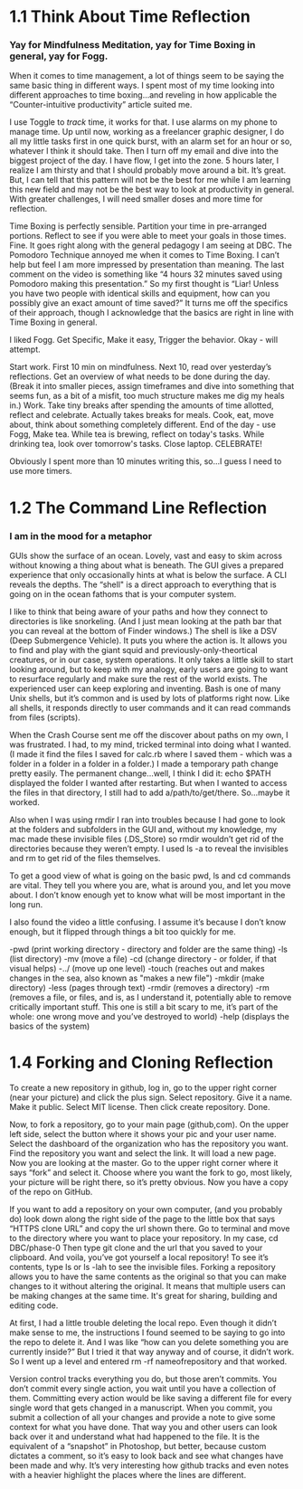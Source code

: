 # 1.1 Think About Time Reflection

### Yay for Mindfulness Meditation, yay for Time Boxing in general, yay for Fogg.

When it comes to time management, a lot of things seem to be saying the same basic thing in different ways. I spent most of my time looking into different approaches to time boxing…and reveling in how applicable the “Counter-intuitive productivity” article suited me.

I use Toggle to *track* time, it works for that. I use alarms on my phone to manage time.
Up until now, working as a freelancer graphic designer, I do all my little tasks first in one quick burst, with an alarm set for an hour or so, whatever I think it should take. Then I turn off my email and dive into the biggest project of the day. I have flow, I get into the zone. 5 hours later, I realize I am thirsty and that I should probably move around a bit. It’s great.
But, I can tell that this pattern will not be the best for me while I am learning this new field and may not be the best way to look at productivity in general. With greater challenges, I will need smaller doses and more time for reflection. 

Time Boxing is perfectly sensible. Partition your time in pre-arranged portions. Reflect to see if you were able to meet your goals in those times. Fine. It goes right along with the general pedagogy I am seeing at DBC. The Pomodoro Technique annoyed me when it comes to Time Boxing. I can’t help but feel I am more impressed by presentation than meaning. The last comment on the video is something like “4 hours  32 minutes saved using Pomodoro making this presentation.” So my first thought is “Liar! Unless you have two people with identical skills and equipment, how can you possibly give an exact amount of time saved?”  It turns me off the specifics of their approach, though I acknowledge that the basics are right in line with Time Boxing in general.

I liked Fogg. Get Specific, Make it easy, Trigger the behavior. Okay - will attempt.

Start work. First 10 min on mindfulness.
Next 10, read over yesterday’s reflections.
Get an overview of what needs to be done during the day. (Break it into smaller pieces, assign timeframes and dive into something that seems fun, as a bit of a misfit, too much structure makes me dig my heals in.)
Work. Take tiny breaks after spending the amounts of time allotted, reflect and celebrate.
Actually takes breaks for meals. Cook, eat, move about, think about something completely different.
End of the day - use Fogg, Make tea. While tea is brewing, reflect on today's tasks.  While drinking tea, look over tomorrow's tasks. Close laptop. CELEBRATE!

Obviously I spent more than 10 minutes writing this, so…I guess I need to use more timers.


# 1.2 The Command Line Reflection

### I am in the mood for a metaphor
GUIs show the surface of an ocean. Lovely, vast and easy to skim across without knowing a thing about what is beneath. The GUI gives a prepared experience that only occasionally hints at what is below the surface. A CLI reveals the depths. The “shell" is a direct approach to everything that is going on in the ocean fathoms that is your computer system.

I like to think that being aware of your paths and how they connect to directories is like snorkeling. (And I just mean looking at the path bar that you can reveal at the bottom of Finder windows.) The shell is like a DSV (Deep Submergence Vehicle). It puts you where the action is. It allows you to find and play with the giant squid and previously-only-theortical creatures, or in our case, system operations. It only takes a little skill to start looking around, but to keep with my analogy, early users are going to want to resurface regularly and make sure the rest of the world exists. The experienced user can keep exploring and inventing.
Bash is one of many Unix shells, but it’s common and is used by lots of platforms right now. Like all shells, it responds directly to user commands and it can read commands from files (scripts).

When the Crash Course sent me off the discover about paths on my own, I was frustrated. I had, to my mind, tricked terminal into doing what I wanted. (I made it find the files I saved for calc.rb where I saved them - which was a folder in a folder in a folder in a folder.) I made a temporary path change pretty easily. The permanent change…well, I think I did it: echo $PATH displayed the folder I wanted after restarting. But when I wanted to access the files in that directory, I still had to add a/path/to/get/there. So…maybe it worked.

Also when I was using rmdir I ran into troubles because I had gone to look at the folders and subfolders in the GUI and, without my knowledge, my mac made these invisible files (.DS_Store) so rmdir wouldn’t get rid of the directories because they weren’t empty. I used ls -a to reveal the invisibles and rm to get rid of the files themselves.

To get a good view of what is going on the basic pwd, ls and cd commands are vital. They tell you where you are, what is around you, and let you move about. I don’t know enough yet to know what will be most important in the long run.

I also found the video a little confusing. I assume it’s because I don’t know enough, but it flipped through things a  bit too quickly for me.



-pwd (print working directory - directory and folder are the same thing)
-ls (list directory)
-mv (move a file)
-cd (change directory - or folder, if that visual helps)
-../ (move up one level)
-touch (reaches out and makes changes in the sea, also known as "makes a new file")
-mkdir (make directory)
-less (pages through text)
-rmdir (removes a directory)
-rm (removes a file, or files, and is, as I understand it, potentially able to remove critically important stuff. This one is still a bit scary to me, it’s part of the whole: one wrong move and you’ve destroyed to world) 
-help (displays the basics of the system)


# 1.4 Forking and Cloning Reflection

To create a new repository in github, log in, go to the upper right corner (near your picture) and click the plus sign. Select repository. Give it a name. Make it public. Select MIT license. Then click create repository. Done. 

Now, to fork a repository, go to your main page (github,com). On the upper left side, select the button where it shows your pic and your user name. Select the dashboard of the organization who has the repository you want.
Find the repository you want and select the link. It will load a new page. Now you are looking at the master. Go to the upper right corner where it says “fork” and select it.
Choose where you want the fork to go, most likely, your picture will be right there, so it’s pretty obvious. Now you have a copy of the repo on GitHub.

If you want to add a repository on your own computer, (and you probably do) look down along the right side of the page to the little box that says “HTTPS clone URL” and copy the url shown there.
Go to terminal and move to the directory where you want to place your repository.
In my case, cd DBC/phase-0
Then type git clone and the url that you saved to your clipboard.  And voila, you’ve got yourself a local repository!
To see it’s contents, type ls or ls -lah to see the invisible files.
Forking a repository allows you to have the same contents as the original so that you can make changes to it without altering the original. It means that multiple users can be making changes at the same time. It's great for sharing, building and editing code.

At first, I had a little trouble deleting the local repo. Even though it didn’t make sense to me, the instructions I found seemed to be saying to go into the repo to delete it. And I was like “how can you delete something you are currently inside?” But I tried it that way anyway and of course, it didn’t work. So I went up a level and entered rm -rf nameofrepository and that worked.

Version control tracks everything you do, but those aren’t commits. You don’t commit every single action, you wait until you have a collection of them. Committing every action would be like saving a different file for every single word that gets changed in a manuscript. When you commit, you submit a collection of all your changes and provide a note to give some context for what you have done. That way you and other users can look back over it and understand what had happened to the file. It is the equivalent of a “snapshot” in Photoshop, but better, because custom dictates a comment, so it’s easy to look back and see what changes have been made and why. It’s very interesting how github tracks and even notes with a heavier highlight the places where the lines are different.